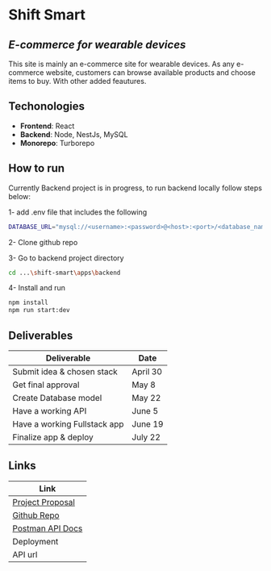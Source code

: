 # Shift Smart

## _E-commerce for wearable devices_

This site is mainly an e-commerce site for wearable devices. As any e-commerce website, customers can browse available products and choose items to buy. With other added feautures.

## Techonologies

- **Frontend**: React
- **Backend**: Node, NestJs, MySQL
- **Monorepo**: Turborepo

## How to run

Currently Backend project is in progress, to run backend locally follow steps below:

1- add .env file that includes the following

```sh
DATABASE_URL="mysql://<username>:<password>@<host>:<port>/<database_name>?schema=public"
```

2- Clone github repo

3- Go to backend project directory

```sh
cd ...\shift-smart\apps\backend
```

4- Install and run

```sh
npm install
npm run start:dev
```

## Deliverables

| Deliverable                  | Date     |
| ---------------------------- | -------- |
| Submit idea & chosen stack   | April 30 |
| Get final approval           | May 8    |
| Create Database model        | May 22   |
| Have a working API           | June 5   |
| Have a working Fullstack app | June 19  |
| Finalize app & deploy        | July 22  |

## Links

| Link                                                                                                                 |
| -------------------------------------------------------------------------------------------------------------------- |
| [Project Proposal](https://docs.google.com/document/d/1dAkaM6oAXLBcHaa7AQ56x4LWbx-9Tag1645hFyPkduU/edit?usp=sharing) |
| [Github Repo](https://github.com/hnaimm/shift-smart)                                                                 |
| [Postman API Docs](https://www.postman.com/haifanm/workspace/my-public-workspace/collection/4074196-7a13789f-18b1-4884-a7a9-9393a97fc38e?action=share&creator=4074196)                                                                 |
| Deployment                                                                                                           |
| API url                                                                                                              |
